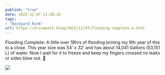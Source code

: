 ```yaml
---
publish: "true"
date: 2022-12-07 11:38:24
tags:
- "Backyard Rink"
url: https://ericmwalk.blog/2022/12/07/flooding-complete-a.html
---
```

Flooding Complete: A little over 18hrs of flooding brining my 9th year of this to a close. This year size was 54’ x 32’ and has about 14,041 Gallons (53,151 L) of water. Now I wait for it to freeze and keep my fingers crossed no leaks or sides blow out. 🏒


![](https://ericmwalk.blog/uploads/2022/1c84eb5bed.jpg)